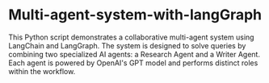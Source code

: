 # Multi-agent-system-with-langGraph
This Python script demonstrates a collaborative multi-agent system using LangChain and LangGraph. The system is designed to solve queries by combining two specialized AI agents: a Research Agent and a Writer Agent. Each agent is powered by OpenAI's GPT  model and performs distinct roles within the workflow.
